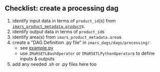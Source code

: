 ## Checklist: create a processing dag
1. identify input data in terms of `product_id`(s) from [`imars_product_metadata.product`](https://github.com/USF-IMARS/imars_puppet/blob/test/modules/role/files/sql/product_metadata_rows.sql)s.
2. identify output data in terms of `product_id`s
3. identify area(s) from `imars_product_metadata.area`s
4. create a "DAG Definition .py file" in `imars_dags/dags/processing/`
    * see [example.py](https://github.com/USF-IMARS/imars_dags/blob/master/doc/processing_dags/example.py)
    * use `IMaRSETLBashOperator` or `IMaRSETLPythonOperator`s to define inputs & outputs
5. add any needed .sh or .py files here too
